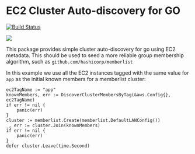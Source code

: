 
# EC2 Cluster Auto-discovery for GO

[![Build Status](https://travis-ci.org/crewjam/ec2cluster.svg?branch=master)](https://travis-ci.org/crewjam/ec2cluster)

[![](https://godoc.org/github.com/crewjam/ec2cluster?status.png)](http://godoc.org/github.com/crewjam/ec2cluster)

This package provides simple cluster auto-discovery for go using EC2 metadata. This should be used to seed a more reliable group membership algorithm, such as `github.com/hashicorp/memberlist`

In this example we use all the EC2 instances tagged with the same value for 
`app` as the initial known members for a memberlist cluster:

    ec2TagName := "app"
    knownMembers, err := DiscoverClusterMembersByTag(&aws.Config{}, ec2TagName)
    if err != nil {
        panic(err)
    }
    cluster := memberlist.Create(memberlist.DefaultLANConfig())
    _, err := cluster.Join(knownMembers)
    if err != nil {
        panic(err)
    }
    defer cluster.Leave(time.Second)
